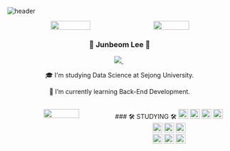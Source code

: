 ![header](https://capsule-render.vercel.app/api?type=waving&color=00CDFF&height=300&section=header&text=Junbeom%20Lee&fontSize=90)

<div align="center">
  <div style="display: flex; justify-content: center; flex-wrap: wrap; gap: 20px;">
    <img style="width:42%" src="https://github-readme-stats.vercel.app/api?username=ss7622&rank_icon=github"/>
    <img style="width:40%" src="http://mazassumnida.wtf/api/v2/generate_badge?boj=ss7622"/>
  </div>

  ### 👋 Junbeom Lee 👋 
  <a href="https://2junbeom.tistory.com/"><img src="https://img.shields.io/badge/Tistory-000000?style=for-the-badge&logo=Tistory&logoColor=white"> </a> &nbsp;

  🎓 I'm studying Data Science at Sejong University.
  
  🌱 I’m currently learning Back-End Development.
  
  <br>
</div>

<div align="center">
  <div style="display: flex; justify-content: center; flex-wrap: wrap; gap: 20px;">
    <img style="width:40%" src="http://mazassumnida.wtf/api/v2/generate_badge?boj=ss7622"/>
    <div>
      ### 🛠 STUDYING 🛠
      <img src="https://img.shields.io/badge/-JAVA-007396?style=flat-square&logo=java&logoColor=white" height="22">
      <img src="https://img.shields.io/badge/-Spring%20Boot-6DB33F?style=flat-square&logo=springboot&logoColor=white" height="22"/> 
      <img src="https://img.shields.io/badge/-Maven-C71A36?style=flat-square&logo=apachemaven&logoColor=white" height="22"/>
      <img src="https://img.shields.io/badge/-Gradle-02303A?style=flat-square&logo=gradle" height="22"/>
      <br>
      <img src="https://img.shields.io/badge/jQuery-0769AD?style=flat-square&logo=jquery&logoColor=white" height="22"/>
      <img src="https://img.shields.io/badge/MySQL-4479A1?style=flat-square&logo=mysql&logoColor=white" height="22"/>
      <img src="https://img.shields.io/badge/PostgreSQL-4169E1?style=flat-square&logo=postgresql&logoColor=white" height="22"/>
      <br>
      <img src="https://img.shields.io/badge/AWS-232F3E?style=flat-square&logo=amazonaws&logoColor=white" height="22"/> 
      <img src="https://img.shields.io/badge/Linux-FCC624?style=flat-square&logo=linux&logoColor=black" height="22"/> 
      <img src="https://img.shields.io/badge/Docker-2496ED?style=flat-square&logo=docker&logoColor=white" height="22"/> 
    </div>
  </div>
</div>
